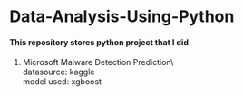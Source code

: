 # Data-Analysis-Using-Python
#### This repository stores python project that I did
1. Microsoft Malware Detection Prediction\  
   datasource: kaggle\
   model used: xgboost<br/> 
